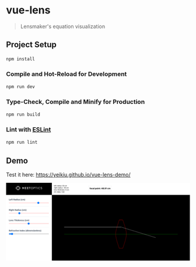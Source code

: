 # vue-lens

> Lensmaker's equation visualization

## Project Setup

```sh
npm install
```

### Compile and Hot-Reload for Development

```sh
npm run dev
```

### Type-Check, Compile and Minify for Production

```sh
npm run build
```

### Lint with [ESLint](https://eslint.org/)

```sh
npm run lint
```

## Demo

Test it here: https://yeikiu.github.io/vue-lens-demo/

![lensmaker_vue](lensmaker_vue.png)
